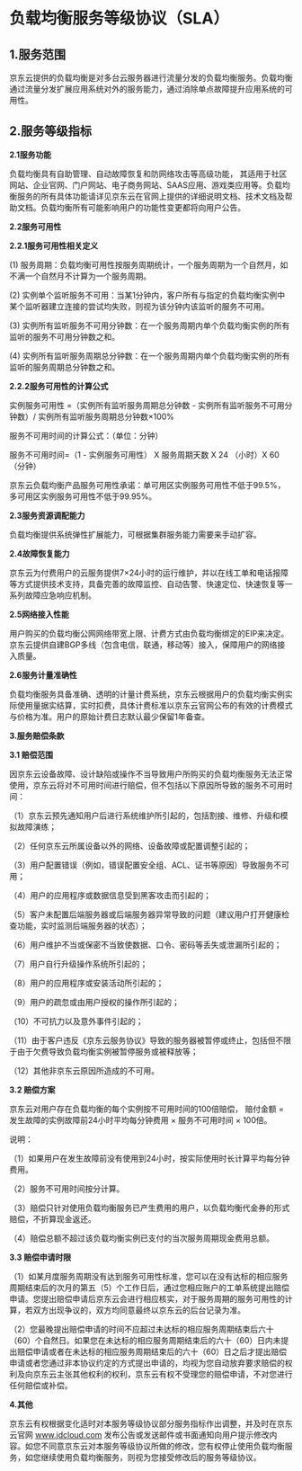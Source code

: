 # 负载均衡服务等级协议（SLA）

## 1.服务范围 ##

京东云提供的负载均衡是对多台云服务器进行流量分发的负载均衡服务。负载均衡通过流量分发扩展应用系统对外的服务能力，通过消除单点故障提升应用系统的可用性。

## 2.服务等级指标 ##

**2.1服务功能**

负载均衡具有自助管理、自动故障恢复和防网络攻击等高级功能， 其适用于社区网站、企业官网、门户网站、电子商务网站、SAAS应用、游戏类应用等。负载均衡服务的所有具体功能请详见京东云在官网上提供的详细说明文档、技术文档及帮助文档。负载均衡所有可能影响用户的功能性变更都将向用户公告。

**2.2服务可用性**

**2.2.1服务可用性相关定义**

(1) 服务周期：负载均衡可用性按服务周期统计，一个服务周期为一个自然月，如不满一个自然月不计算为一个服务周期。

(2) 实例单个监听服务不可用：当某1分钟内，客户所有与指定的负载均衡实例中某个监听器建立连接的尝试均失败，则视为该分钟内该监听的服务不可用。

(3) 实例所有监听服务不可用分钟数：在一个服务周期内单个负载均衡实例的所有监听的服务不可用分钟数之和。

(4) 实例所有监听服务周期总分钟数：在一个服务周期内单个负载均衡实例的所有监听的服务周期总分钟数之和。

**2.2.2服务可用性的计算公式**

实例服务可用性 =（实例所有监听服务周期总分钟数 - 实例所有监听服务不可用分钟数）/ 实例所有监听服务周期总分钟数×100%

服务不可用时间的计算公式：（单位：分钟）

服务不可用时间=（1 - 实例服务可用性） X 服务周期天数 X 24 （小时）X 60 （分钟）

京东云负载均衡产品服务可用性承诺：单可用区实例服务可用性不低于99.5%，多可用区实例服务可用性不低于99.95%。


**2.3服务资源调配能力**

负载均衡提供系统弹性扩展能力，可根据集群服务能力需要来手动扩容。

**2.4故障恢复能力**

京东云为付费用户的云服务提供7×24小时的运行维护，并以在线工单和电话报障等方式提供技术支持，具备完善的故障监控、自动告警、快速定位、快速恢复等一系列故障应急响应机制。

**2.5网络接入性能**

用户购买的负载均衡公网网络带宽上限、计费方式由负载均衡绑定的EIP来决定。京东云提供自建BGP多线（包含电信，联通，移动等）接入，保障用户的网络接入质量。

**2.6服务计量准确性**

负载均衡服务具备准确、透明的计量计费系统，京东云根据用户的负载均衡实例实际使用量据实结算，实时扣费，具体计费标准以京东云官网公布的有效的计费模式与价格为准。用户的原始计费日志默认最少保留1年备查。

**3.服务赔偿条款**

**3.1 赔偿范围**

因京东云设备故障、设计缺陷或操作不当导致用户所购买的负载均衡服务无法正常使用，京东云将对不可用时间进行赔偿，但不包括以下原因所导致的服务不可用时间：

（1）京东云预先通知用户后进行系统维护所引起的，包括割接、维修、升级和模拟故障演练；

（2）任何京东云所属设备以外的网络、设备故障或配置调整引起的；

（3）用户配置错误（例如，错误配置安全组、ACL、证书等原因）导致服务不可用；

（4）用户的应用程序或数据信息受到黑客攻击而引起的；

（5）客户未配置后端服务器或后端服务器异常导致的问题（建议用户打开健康检查功能，实时监测后端服务器的状态）；

（6）用户维护不当或保密不当致使数据、口令、密码等丢失或泄漏所引起的；

（7）用户自行升级操作系统所引起的；

（8）用户的应用程序或安装活动所引起的；

（9）用户的疏忽或由用户授权的操作所引起的；

（10）不可抗力以及意外事件引起的；

（11）由于客户违反《京东云服务协议》导致的服务器被暂停或终止，包括但不限于由于欠费导致负载均衡实例被暂停服务或被释放等；

（12）其他非京东云原因所造成的不可用。

**3.2 赔偿方案**

京东云对用户存在负载均衡的每个实例按不可用时间的100倍赔偿， 赔付金额 = 发生故障的实例故障前24小时平均每分钟费用 × 服务不可用时间 × 100倍。

说明：

（1）如果用户在发生故障前没有使用到24小时，按实际使用时长计算平均每分钟费用。

（2）服务不可用时间按分计算。

（3）赔偿只针对使用负载均衡服务已产生费用的用户，以负载均衡代金券的形式赔偿，不折算现金返还。

（4）赔偿总额不超过该负载均衡实例已支付的当次服务周期现金费用总额。

**3.3 赔偿申请时限**

（1）如某月度服务周期没有达到服务可用性标准，您可以在没有达标的相应服务周期结束后的次月的第五（5）个工作日后，通过您相应账户的工单系统提出赔偿申请。您提出赔偿申请后京东云会进行相应核实，对于服务周期的服务可用性的计算，若双方出现争议的，双方均同意最终以京东云的后台记录为准。

（2）您最晚提出赔偿申请的时间不应超过未达标的相应服务周期结束后六十（60）个自然日。如果您在未达标的相应服务周期结束后的六十（60）日内未提出赔偿申请或者在未达标的相应服务周期结束后的六十（60）日之后才提出赔偿申请或者您通过非本协议约定的方式提出申请的，均视为您自动放弃要求赔偿的权利及向京东云主张其他权利的权利，京东云有权不受理您的赔偿申请，不对您进行任何赔偿或补偿。

**4.其他**

京东云有权根据变化适时对本服务等级协议部分服务指标作出调整，并及时在京东云官网 www.jdcloud.com 发布公告或发送邮件或书面通知向用户提示修改内容。如您不同意京东云对本服务等级协议所做的修改，您有权停止使用负载均衡服务，如您继续使用负载均衡服务，则视为您接受修改后的服务等级协议。
